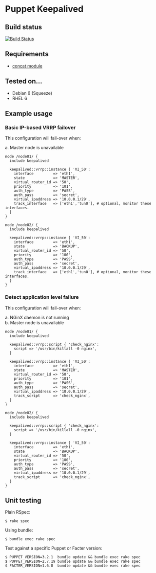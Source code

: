 # Puppet Keepalived

## Build status

[![Build Status](https://travis-ci.org/arioch/puppet-keepalived.png?branch=master)](https://travis-ci.org/arioch/puppet-keepalived)

## Requirements

* [concat module](https://github.com/ripienaar/puppet-concat)

## Tested on...

* Debian 6 (Squeeze)
* RHEL 6

## Example usage

### Basic IP-based VRRP failover

This configuration will fail-over when:

a. Master node is unavailable

    node /node01/ {
      include keepalived

      keepalived::vrrp::instance { 'VI_50':
        interface         => 'eth1',
        state             => 'MASTER',
        virtual_router_id => '50',
        priority          => '101',
        auth_type         => 'PASS',
        auth_pass         => 'secret',
        virtual_ipaddress => '10.0.0.1/29',
        track_interface   => ['eth1','tun0'], # optional, monitor these interfaces.
      }
    }

    node /node02/ {
      include keepalived

      keepalived::vrrp::instance { 'VI_50':
        interface         => 'eth1',
        state             => 'BACKUP',
        virtual_router_id => '50',
        priority          => '100',
        auth_type         => 'PASS',
        auth_pass         => 'secret',
        virtual_ipaddress => '10.0.0.1/29',
        track_interface   => ['eth1','tun0'], # optional, monitor these interfaces.
      }
    }

### Detect application level failure

This configuration will fail-over when:

a. NGinX daemon is not running<br>
b. Master node is unavailable

    node /node01/ {
      include keepalived

      keepalived::vrrp::script { 'check_nginx':
        script => '/usr/bin/killall -0 nginx',
      }

      keepalived::vrrp::instance { 'VI_50':
        interface         => 'eth1',
        state             => 'MASTER',
        virtual_router_id => '50',
        priority          => '101',
        auth_type         => 'PASS',
        auth_pass         => 'secret',
        virtual_ipaddress => '10.0.0.1/29',
        track_script      => 'check_nginx',
      }
    }

    node /node02/ {
      include keepalived

      keepalived::vrrp::script { 'check_nginx':
        script => '/usr/bin/killall -0 nginx',
      }

      keepalived::vrrp::instance { 'VI_50':
        interface         => 'eth1',
        state             => 'BACKUP',
        virtual_router_id => '50',
        priority          => '100',
        auth_type         => 'PASS',
        auth_pass         => 'secret',
        virtual_ipaddress => '10.0.0.1/29',
        track_script      => 'check_nginx',
      }
    }

## Unit testing

Plain RSpec:

    $ rake spec

Using bundle:

    $ bundle exec rake spec

Test against a specific Puppet or Facter version:

    $ PUPPET_VERSION=3.2.1  bundle update && bundle exec rake spec
    $ PUPPET_VERSION=2.7.19 bundle update && bundle exec rake spec
    $ FACTER_VERSION=1.6.8  bundle update && bundle exec rake spec

